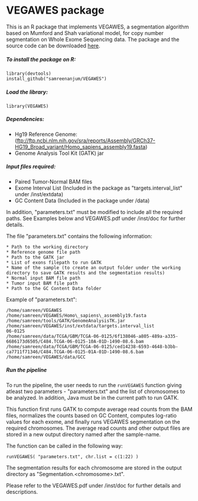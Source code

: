 # VEGAWES package

This is an R package that implements VEGAWES, a segmentation algorithm based on Mumford and Shah variational model, for copy number segmentation on Whole Exome Sequencing data. 
The package and the source code can be downloaded [here](https://github.com/samreenanjum/VEGAWES). 

##### To install the package on R:

    library(devtools)
    install_github("samreenanjum/VEGAWES")

##### Load the library:

    library(VEGAWES)

##### Dependencies:
* Hg19 Reference Genome: (ftp://ftp.ncbi.nlm.nih.gov/sra/reports/Assembly/GRCh37-HG19_Broad_variant/Homo_sapiens_assembly19.fasta)
* Genome Analysis Tool Kit (GATK) jar


##### Input files required: 

* Paired Tumor-Normal BAM files
* Exome Interval List (Included in the package as "targets.interval\_list" under /inst/extdata)
* GC Content Data (Included in the package under /data)

In addition, "parameters.txt" must be modified to include all the required paths. See Examples below and VEGAWES.pdf under /inst/doc for further details.

The file "parameters.txt" contains the following information:

    * Path to the working directory
    * Reference genome file path
    * Path to the GATK jar
    * List of exons filepath to run GATK
    * Name of the sample (to create an output folder under the working directory to save GATK results and the segmentation results)
    * Normal input BAM file path
    * Tumor input BAM file path
    * Path to the GC Content Data folder

Example of "parameters.txt":

    /home/samreen/VEGAWES
    /home/samreen/VEGAWES/Homo\_sapiens\_assembly19.fasta
    /home/samreen/tools/GATK/GenomeAnalysisTK.jar
    /home/samreen/VEGAWES/inst/extdata/targets.interval_list
    06-0125
    /home/samreen/data/TCGA/GBM/TCGA-06-0125/6f138046-a805-489a-a335-6686173d6505/C484.TCGA-06-0125-10A-01D-1490-08.6.bam
    /home/samreen/data/TCGA/GBM/TCGA-06-0125/ced14238-6593-4648-b3bb-ca7711f71346/C484.TCGA-06-0125-01A-01D-1490-08.6.bam
    /home/samreen/VEGAWES/data/GCC



##### Run the pipeline

To run the pipeline, the user needs to run the `runVEGAWES` function giving atleast two parameters - "parameters.txt" and the list of chromosomes to be analyzed. In addition, Java must be in the current path to run GATK.

This function first runs GATK to compute average read counts from the BAM files, normalizes the counts based on GC Content, computes log-ratio values for each exome, and finally runs VEGAWES segmentation on the required chromosomes. The average read counts and other output files are stored in a new output directory named after the sample-name. 

The function can be called in the following way:

    runVEGAWES( "parameters.txt", chr.list = c(1:22) )

The segmentation results for each chromosome are stored in the output directory as "Segmentation.\<chromosome\>.txt". 





Please refer to the VEGAWES.pdf under /inst/doc for further details and descriptions.
